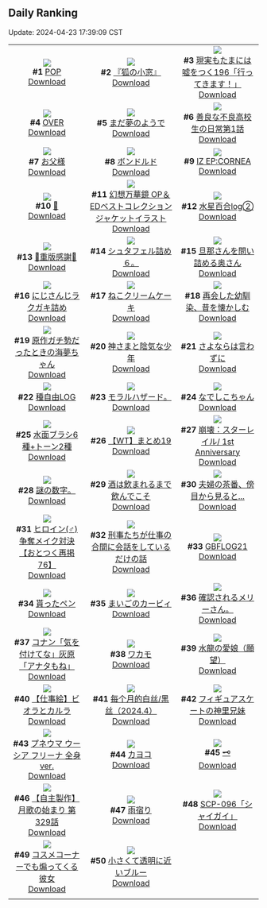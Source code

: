 ## Daily Ranking
Update: 2024-04-23 17:39:09 CST

|      |      |      |
| :----: | :----: | :----: |
| ![](https://i.pixiv.re/c/240x480/img-master/img/2024/04/21/00/00/14/118016071_p0_master1200.jpg)<br>**#1** [POP](https://www.pixiv.net/artworks/118016071)<br>[Download](https://i.pixiv.re/img-original/img/2024/04/21/00/00/14/118016071_p0.png) | ![](https://i.pixiv.re/c/240x480/img-master/img/2024/04/21/00/02/40/118016407_p0_master1200.jpg)<br>**#2** [『狐の小窓』](https://www.pixiv.net/artworks/118016407)<br>[Download](https://i.pixiv.re/img-original/img/2024/04/21/00/02/40/118016407_p0.png) | ![](https://i.pixiv.re/c/240x480/img-master/img/2024/04/21/18/09/47/118037335_p0_master1200.jpg)<br>**#3** [現実もたまには嘘をつく196「行ってきます！」](https://www.pixiv.net/artworks/118037335)<br>[Download](https://i.pixiv.re/img-original/img/2024/04/21/18/09/47/118037335_p0.jpg) |
| ![](https://i.pixiv.re/c/240x480/img-master/img/2024/04/22/00/00/06/118050711_p0_master1200.jpg)<br>**#4** [OVER](https://www.pixiv.net/artworks/118050711)<br>[Download](https://i.pixiv.re/img-original/img/2024/04/22/00/00/06/118050711_p0.png) | ![](https://i.pixiv.re/c/240x480/img-master/img/2024/04/21/00/00/01/118015993_p0_master1200.jpg)<br>**#5** [まだ夢のようで](https://www.pixiv.net/artworks/118015993)<br>[Download](https://i.pixiv.re/img-original/img/2024/04/21/00/00/01/118015993_p0.jpg) | ![](https://i.pixiv.re/c/240x480/img-master/img/2024/04/22/11/36/11/118051040_p0_master1200.jpg)<br>**#6** [善良な不良高校生の日常第1話](https://www.pixiv.net/artworks/118051040)<br>[Download](https://i.pixiv.re/img-original/img/2024/04/22/11/36/11/118051040_p0.jpg) |
| ![](https://i.pixiv.re/c/240x480/img-master/img/2024/04/21/00/03/10/118016452_p0_master1200.jpg)<br>**#7** [お父様](https://www.pixiv.net/artworks/118016452)<br>[Download](https://i.pixiv.re/img-original/img/2024/04/21/00/03/10/118016452_p0.jpg) | ![](https://i.pixiv.re/c/240x480/img-master/img/2024/04/22/00/00/17/118050780_p0_master1200.jpg)<br>**#8** [ボンドルド](https://www.pixiv.net/artworks/118050780)<br>[Download](https://i.pixiv.re/img-original/img/2024/04/22/00/00/17/118050780_p0.jpg) | ![](https://i.pixiv.re/c/240x480/img-master/img/2024/04/22/00/00/33/118050870_p0_master1200.jpg)<br>**#9** [IZ EP:CORNEA](https://www.pixiv.net/artworks/118050870)<br>[Download](https://i.pixiv.re/img-original/img/2024/04/22/00/00/33/118050870_p0.png) |
| ![](https://i.pixiv.re/c/240x480/img-master/img/2024/04/21/00/00/04/118016004_p0_master1200.jpg)<br>**#10** [🎀](https://www.pixiv.net/artworks/118016004)<br>[Download](https://i.pixiv.re/img-original/img/2024/04/21/00/00/04/118016004_p0.png) | ![](https://i.pixiv.re/c/240x480/img-master/img/2024/04/21/09/35/34/118025720_p0_master1200.jpg)<br>**#11** [幻想万華鏡 OP＆EDベストコレクション ジャケットイラスト](https://www.pixiv.net/artworks/118025720)<br>[Download](https://i.pixiv.re/img-original/img/2024/04/21/09/35/34/118025720_p0.jpg) | ![](https://i.pixiv.re/c/240x480/img-master/img/2024/04/21/00/20/16/118017085_p0_master1200.jpg)<br>**#12** [水星百合log②](https://www.pixiv.net/artworks/118017085)<br>[Download](https://i.pixiv.re/img-original/img/2024/04/21/00/20/16/118017085_p0.jpg) |
| ![](https://i.pixiv.re/c/240x480/img-master/img/2024/04/21/01/30/59/118019133_p0_master1200.jpg)<br>**#13** [💜重版感謝💜](https://www.pixiv.net/artworks/118019133)<br>[Download](https://i.pixiv.re/img-original/img/2024/04/21/01/30/59/118019133_p0.jpg) | ![](https://i.pixiv.re/c/240x480/img-master/img/2024/04/21/13/48/18/118030911_p0_master1200.jpg)<br>**#14** [シュタフェル詰め６。](https://www.pixiv.net/artworks/118030911)<br>[Download](https://i.pixiv.re/img-original/img/2024/04/21/13/48/18/118030911_p0.png) | ![](https://i.pixiv.re/c/240x480/img-master/img/2024/04/21/00/05/47/118016580_p0_master1200.jpg)<br>**#15** [旦那さんを問い詰める奥さん](https://www.pixiv.net/artworks/118016580)<br>[Download](https://i.pixiv.re/img-original/img/2024/04/21/00/05/47/118016580_p0.jpg) |
| ![](https://i.pixiv.re/c/240x480/img-master/img/2024/04/21/00/02/20/118016386_p0_master1200.jpg)<br>**#16** [にじさんじラクガキ詰め](https://www.pixiv.net/artworks/118016386)<br>[Download](https://i.pixiv.re/img-original/img/2024/04/21/00/02/20/118016386_p0.jpg) | ![](https://i.pixiv.re/c/240x480/img-master/img/2024/04/22/20/30/01/118071321_p0_master1200.jpg)<br>**#17** [ねこクリームケーキ](https://www.pixiv.net/artworks/118071321)<br>[Download](https://i.pixiv.re/img-original/img/2024/04/22/20/30/01/118071321_p0.png) | ![](https://i.pixiv.re/c/240x480/img-master/img/2024/04/22/00/03/35/118051159_p0_master1200.jpg)<br>**#18** [再会した幼馴染、昔を懐かしむ](https://www.pixiv.net/artworks/118051159)<br>[Download](https://i.pixiv.re/img-original/img/2024/04/22/00/03/35/118051159_p0.jpg) |
| ![](https://i.pixiv.re/c/240x480/img-master/img/2024/04/21/01/03/32/118018396_p0_master1200.jpg)<br>**#19** [原作ガチ勢だったときの海夢ちゃん](https://www.pixiv.net/artworks/118018396)<br>[Download](https://i.pixiv.re/img-original/img/2024/04/21/01/03/32/118018396_p0.jpg) | ![](https://i.pixiv.re/c/240x480/img-master/img/2024/04/21/17/41/01/118036704_p0_master1200.jpg)<br>**#20** [神さまと陰気な少年](https://www.pixiv.net/artworks/118036704)<br>[Download](https://i.pixiv.re/img-original/img/2024/04/21/17/41/01/118036704_p0.jpg) | ![](https://i.pixiv.re/c/240x480/img-master/img/2024/04/21/20/54/12/118042946_p0_master1200.jpg)<br>**#21** [さよならは言わずに](https://www.pixiv.net/artworks/118042946)<br>[Download](https://i.pixiv.re/img-original/img/2024/04/21/20/54/12/118042946_p0.jpg) |
| ![](https://i.pixiv.re/c/240x480/img-master/img/2024/04/21/16/43/52/118035020_p0_master1200.jpg)<br>**#22** [種自由LOG](https://www.pixiv.net/artworks/118035020)<br>[Download](https://i.pixiv.re/img-original/img/2024/04/21/16/43/52/118035020_p0.png) | ![](https://i.pixiv.re/c/240x480/img-master/img/2024/04/21/07/15/55/118023695_p0_master1200.jpg)<br>**#23** [モラルハザード。](https://www.pixiv.net/artworks/118023695)<br>[Download](https://i.pixiv.re/img-original/img/2024/04/21/07/15/55/118023695_p0.jpg) | ![](https://i.pixiv.re/c/240x480/img-master/img/2024/04/21/17/09/58/118035797_p0_master1200.jpg)<br>**#24** [なでしこちゃん](https://www.pixiv.net/artworks/118035797)<br>[Download](https://i.pixiv.re/img-original/img/2024/04/21/17/09/58/118035797_p0.png) |
| ![](https://i.pixiv.re/c/240x480/img-master/img/2024/04/21/06/00/18/118022886_p0_master1200.jpg)<br>**#25** [水面ブラシ6種+トーン2種](https://www.pixiv.net/artworks/118022886)<br>[Download](https://i.pixiv.re/img-original/img/2024/04/21/06/00/18/118022886_p0.jpg) | ![](https://i.pixiv.re/c/240x480/img-master/img/2024/04/21/21/40/07/118044992_p0_master1200.jpg)<br>**#26** [【WT】まとめ19](https://www.pixiv.net/artworks/118044992)<br>[Download](https://i.pixiv.re/img-original/img/2024/04/21/21/40/07/118044992_p0.png) | ![](https://i.pixiv.re/c/240x480/img-master/img/2024/04/22/20/07/49/118070711_p0_master1200.jpg)<br>**#27** [崩壊：スターレイル/ 1st Anniversary](https://www.pixiv.net/artworks/118070711)<br>[Download](https://i.pixiv.re/img-original/img/2024/04/22/20/07/49/118070711_p0.png) |
| ![](https://i.pixiv.re/c/240x480/img-master/img/2024/04/21/05/42/05/118022671_p0_master1200.jpg)<br>**#28** [謎の数字。](https://www.pixiv.net/artworks/118022671)<br>[Download](https://i.pixiv.re/img-original/img/2024/04/21/05/42/05/118022671_p0.jpg) | ![](https://i.pixiv.re/c/240x480/img-master/img/2024/04/21/12/21/35/118029027_p0_master1200.jpg)<br>**#29** [酒は飲まれるまで飲んでこそ](https://www.pixiv.net/artworks/118029027)<br>[Download](https://i.pixiv.re/img-original/img/2024/04/21/12/21/35/118029027_p0.png) | ![](https://i.pixiv.re/c/240x480/img-master/img/2024/04/22/00/04/22/118051195_p0_master1200.jpg)<br>**#30** [夫婦の茶番、傍目から見ると...](https://www.pixiv.net/artworks/118051195)<br>[Download](https://i.pixiv.re/img-original/img/2024/04/22/00/04/22/118051195_p0.jpg) |
| ![](https://i.pixiv.re/c/240x480/img-master/img/2024/04/22/12/02/55/118061825_p0_master1200.jpg)<br>**#31** [ヒロイン(♂)争奪メイク対決【おとつく再掲76】](https://www.pixiv.net/artworks/118061825)<br>[Download](https://i.pixiv.re/img-original/img/2024/04/22/12/02/55/118061825_p0.jpg) | ![](https://i.pixiv.re/c/240x480/img-master/img/2024/04/22/00/57/29/118052923_p0_master1200.jpg)<br>**#32** [刑事たちが仕事の合間に会話をしているだけの話](https://www.pixiv.net/artworks/118052923)<br>[Download](https://i.pixiv.re/img-original/img/2024/04/22/00/57/29/118052923_p0.jpg) | ![](https://i.pixiv.re/c/240x480/img-master/img/2024/04/21/12/07/54/118028713_p0_master1200.jpg)<br>**#33** [GBFLOG21](https://www.pixiv.net/artworks/118028713)<br>[Download](https://i.pixiv.re/img-original/img/2024/04/21/12/07/54/118028713_p0.png) |
| ![](https://i.pixiv.re/c/240x480/img-master/img/2024/04/21/00/10/17/118016762_p0_master1200.jpg)<br>**#34** [貰ったペン](https://www.pixiv.net/artworks/118016762)<br>[Download](https://i.pixiv.re/img-original/img/2024/04/21/00/10/17/118016762_p0.jpg) | ![](https://i.pixiv.re/c/240x480/img-master/img/2024/04/21/21/13/48/118043830_p0_master1200.jpg)<br>**#35** [まいごのカービィ](https://www.pixiv.net/artworks/118043830)<br>[Download](https://i.pixiv.re/img-original/img/2024/04/21/21/13/48/118043830_p0.jpg) | ![](https://i.pixiv.re/c/240x480/img-master/img/2024/04/22/08/45/05/118059328_p0_master1200.jpg)<br>**#36** [確認されるメリーさん。](https://www.pixiv.net/artworks/118059328)<br>[Download](https://i.pixiv.re/img-original/img/2024/04/22/08/45/05/118059328_p0.jpg) |
| ![](https://i.pixiv.re/c/240x480/img-master/img/2024/04/21/17/32/58/118036455_p0_master1200.jpg)<br>**#37** [コナン「気を付けてな」灰原「アナタもね」](https://www.pixiv.net/artworks/118036455)<br>[Download](https://i.pixiv.re/img-original/img/2024/04/21/17/32/58/118036455_p0.jpg) | ![](https://i.pixiv.re/c/240x480/img-master/img/2024/04/21/00/48/13/118017966_p0_master1200.jpg)<br>**#38** [ワカモ](https://www.pixiv.net/artworks/118017966)<br>[Download](https://i.pixiv.re/img-original/img/2024/04/21/00/48/13/118017966_p0.png) | ![](https://i.pixiv.re/c/240x480/img-master/img/2024/04/22/21/11/40/118072662_p0_master1200.jpg)<br>**#39** [水龍の愛娘（願望）](https://www.pixiv.net/artworks/118072662)<br>[Download](https://i.pixiv.re/img-original/img/2024/04/22/21/11/40/118072662_p0.png) |
| ![](https://i.pixiv.re/c/240x480/img-master/img/2024/04/21/05/25/32/118022511_p0_master1200.jpg)<br>**#40** [【仕事絵】ビオラとカルラ](https://www.pixiv.net/artworks/118022511)<br>[Download](https://i.pixiv.re/img-original/img/2024/04/21/05/25/32/118022511_p0.jpg) | ![](https://i.pixiv.re/c/240x480/img-master/img/2024/04/21/17/47/38/118036900_p0_master1200.jpg)<br>**#41** [每个月的白丝/黑丝（2024.4）](https://www.pixiv.net/artworks/118036900)<br>[Download](https://i.pixiv.re/img-original/img/2024/04/21/17/47/38/118036900_p0.jpg) | ![](https://i.pixiv.re/c/240x480/img-master/img/2024/04/21/00/32/55/118016065_p0_master1200.jpg)<br>**#42** [フィギュアスケートの神里兄妹](https://www.pixiv.net/artworks/118016065)<br>[Download](https://i.pixiv.re/img-original/img/2024/04/21/00/32/55/118016065_p0.jpg) |
| ![](https://i.pixiv.re/c/240x480/img-master/img/2024/04/21/15/23/23/118032981_p0_master1200.jpg)<br>**#43** [プネウマ ウーシア フリーナ 全身ver.](https://www.pixiv.net/artworks/118032981)<br>[Download](https://i.pixiv.re/img-original/img/2024/04/21/15/23/23/118032981_p0.jpg) | ![](https://i.pixiv.re/c/240x480/img-master/img/2024/04/21/00/10/35/118016770_p0_master1200.jpg)<br>**#44** [カヨコ](https://www.pixiv.net/artworks/118016770)<br>[Download](https://i.pixiv.re/img-original/img/2024/04/21/00/10/35/118016770_p0.jpg) | ![](https://i.pixiv.re/c/240x480/img-master/img/2024/04/21/00/00/58/118016263_p0_master1200.jpg)<br>**#45** [🗝️](https://www.pixiv.net/artworks/118016263)<br>[Download](https://i.pixiv.re/img-original/img/2024/04/21/00/00/58/118016263_p0.png) |
| ![](https://i.pixiv.re/c/240x480/img-master/img/2024/04/21/00/02/49/118016418_p0_master1200.jpg)<br>**#46** [【自主製作】月歌の始まり 第329話](https://www.pixiv.net/artworks/118016418)<br>[Download](https://i.pixiv.re/img-original/img/2024/04/21/00/02/49/118016418_p0.jpg) | ![](https://i.pixiv.re/c/240x480/img-master/img/2024/04/21/08/51/15/118025024_p0_master1200.jpg)<br>**#47** [雨宿り](https://www.pixiv.net/artworks/118025024)<br>[Download](https://i.pixiv.re/img-original/img/2024/04/21/08/51/15/118025024_p0.png) | ![](https://i.pixiv.re/c/240x480/img-master/img/2024/04/22/18/10/19/118067684_p0_master1200.jpg)<br>**#48** [SCP-096「シャイガイ」](https://www.pixiv.net/artworks/118067684)<br>[Download](https://i.pixiv.re/img-original/img/2024/04/22/18/10/19/118067684_p0.jpg) |
| ![](https://i.pixiv.re/c/240x480/img-master/img/2024/04/22/17/14/02/118066487_p0_master1200.jpg)<br>**#49** [コスメコーナーでも煽ってくる彼女](https://www.pixiv.net/artworks/118066487)<br>[Download](https://i.pixiv.re/img-original/img/2024/04/22/17/14/02/118066487_p0.jpg) | ![](https://i.pixiv.re/c/240x480/img-master/img/2024/04/21/14/04/44/118031321_p0_master1200.jpg)<br>**#50** [小さくて透明に近いブルー](https://www.pixiv.net/artworks/118031321)<br>[Download](https://i.pixiv.re/img-original/img/2024/04/21/14/04/44/118031321_p0.png) |
|      |
